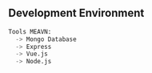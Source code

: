 ## Development Environment

```python
Tools MEAVN:
  -> Mongo Database
  -> Express
  -> Vue.js
  -> Node.js

```
